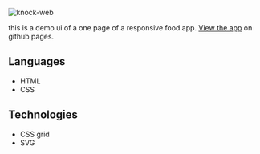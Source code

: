 ![knock-web](https://user-images.githubusercontent.com/71079290/178398291-cbb61b79-2cbc-48a3-9141-c8be6347df9e.jpg)

this is a demo ui of a one page of a responsive food app. [View the app](https://kande81.github.io/food-app-ui/) on github pages.

## Languages

- HTML
- CSS

## Technologies

- CSS grid
- SVG
